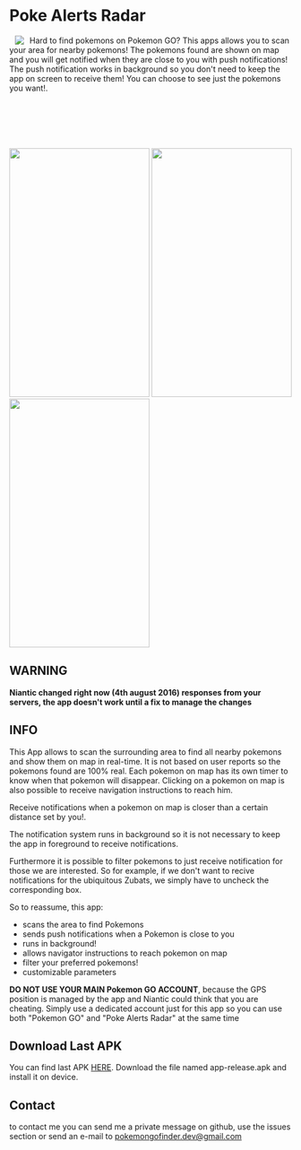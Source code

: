 # Poke Alerts Radar

<a href="https://github.com/pompobit/PokeAlertsRadar"><img src="https://github.com/pompobit/PokeAlertsRadar/blob/master/images/pokeballradar.png?raw=true" align="left" hspace="10" vspace="0"></a>

Hard to find pokemons on Pokemon GO? This apps allows you to scan your area for nearby pokemons!
The pokemons found are shown on map and you will get notified when they are close to you with push notifications!
The push notification works in background so you don't need to keep the app on screen to receive them!
You can choose to see just the pokemons you want!.

<br/>
<br/>
<br/>
<br/>
<br/>

<img src="https://github.com/pompobit/PokeAlertsRadar/blob/master/images/Screenshot_20160725-131334.png" width="250" height="444">
<img src="https://github.com/pompobit/PokeAlertsRadar/blob/master/images/Screenshot_20160725-131318.png" width="250" height="444">
<img src="https://github.com/pompobit/PokeAlertsRadar/blob/master/images/Screenshot_20160725-131401.png" width="250" height="444">

## WARNING

**Niantic changed right now (4th august 2016) responses from your servers, the app doesn't work until a fix to manage the changes**


## INFO

This App allows to scan the surrounding area to find all nearby pokemons and show them on map in real-time. It is not based on user reports so the pokemons found are 100% real. Each pokemon on map has its own timer to know when that pokemon will disappear. Clicking on a pokemon on map is also possible to receive navigation instructions to reach him.

Receive notifications when a pokemon on map is closer than a certain distance set by you!.

The notification system runs in background so it is not necessary to keep the app in foreground to receive notifications.

Furthermore it is possible to filter pokemons to just receive notification for those we are interested. So for example, if we don't want to recive notifications for the ubiquitous Zubats, we simply have to uncheck the corresponding box.

So to reassume, this app:
- scans the area to find Pokemons
- sends push notifications when a Pokemon is close to you
- runs in background!
- allows navigator instructions to reach pokemon on map
- filter your preferred pokemons!
- customizable parameters

**DO NOT USE YOUR MAIN Pokemon GO ACCOUNT**, because the GPS position is managed by the app and Niantic could think that you are cheating. Simply use a dedicated account just for this app so you can use both "Pokemon GO" and "Poke Alerts Radar" at the same time


## Download Last APK

You can find last APK [HERE](https://github.com/pompobit/PokeAlertsRadar/releases).
Download the file named app-release.apk and install it on device.

## Contact
to contact me you can send me a private message on github, use the issues section or send an e-mail to pokemongofinder.dev@gmail.com
